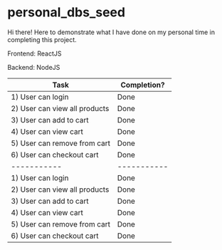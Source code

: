 # personal_dbs_seed

Hi there! Here to demonstrate what I have done on my personal time in completing this project.

Frontend: ReactJS

Backend: NodeJS

| Task      |  Completion?|
| ----------- | ----------- |
| 1) User can login      | Done       |
| 2) User can view all products   | Done        |
| 3) User can add to cart   | Done        |
| 4) User can view cart   | Done        |
| 5) User can remove from cart   | Done        |
| 6) User can checkout cart   | Done        |
| ----------- | ----------- |
| 1) User can login      | Done       |
| 2) User can view all products   | Done        |
| 3) User can add to cart   | Done        |
| 4) User can view cart   | Done        |
| 5) User can remove from cart   | Done        |
| 6) User can checkout cart   | Done        |
